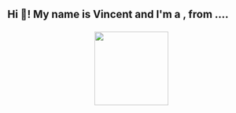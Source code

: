 <h2 align="left">Hi 👋! My name is Vincent and I'm a , from ....</h2>

###

<div align="center">
  <img height="150" src="https://media1.tenor.com/m/6cB00Fl1QXYAAAAd/gojo-satoru-gojo.gif"  />
</div>

###
